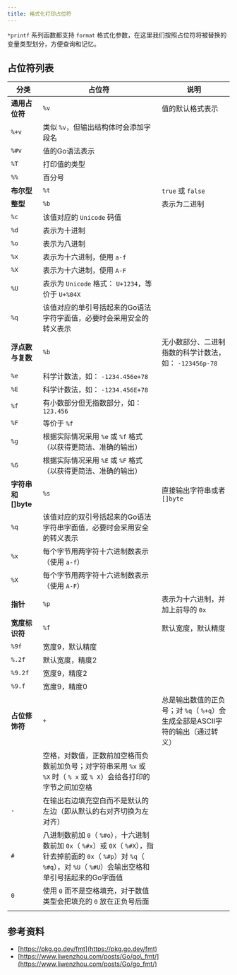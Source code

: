 ```yaml
---
title: 格式化打印占位符
---
```


`*printf` 系列函数都支持 `format` 格式化参数，在这里我们按照占位符将被替换的变量类型划分，方便查询和记忆。

## 占位符列表

| 分类 | 占位符 | 说明 |
| --- | --- | --- |
| **通用占位符** | `%v` | 值的默认格式表示 |
| `%+v` | 类似 `%v`，但输出结构体时会添加字段名 |
| `%#v` | 值的Go语法表示 |
| `%T` | 打印值的类型 |
| `%%` | 百分号 |
| **布尔型** | `%t` | `true` 或 `false` |
| **整型** | `%b` | 表示为二进制 |
| `%c` | 该值对应的 `Unicode` 码值 |
| `%d` | 表示为十进制 |
| `%o` | 表示为八进制 |
| `%x` | 表示为十六进制，使用 `a-f` |
| `%X` | 表示为十六进制，使用 `A-F` |
| `%U` | 表示为 `Unicode` 格式： `U+1234`，等价于 `U+%04X` |
| `%q` | 该值对应的单引号括起来的Go语法字符字面值，必要时会采用安全的转义表示 |
| **浮点数与复数** | `%b` | 无小数部分、二进制指数的科学计数法，如： `-123456p-78` |
| `%e` | 科学计数法，如： `-1234.456e+78` |
| `%E` | 科学计数法，如： `-1234.456E+78` |
| `%f` | 有小数部分但无指数部分，如： `123.456` |
| `%F` | 等价于 `%f` |
| `%g` | 根据实际情况采用 `%e` 或 `%f` 格式（以获得更简洁、准确的输出） |
| `%G` | 根据实际情况采用 `%E` 或 `%F` 格式（以获得更简洁、准确的输出） |
| **字符串和\[\]byte** | `%s` | 直接输出字符串或者 `[]byte` |
| `%q` | 该值对应的双引号括起来的Go语法字符串字面值，必要时会采用安全的转义表示 |
| `%x` | 每个字节用两字符十六进制数表示（使用 `a-f`） |
| `%X` | 每个字节用两字符十六进制数表示（使用 `A-F`） |
| **指针** | `%p` | 表示为十六进制，并加上前导的 `0x` |
| **宽度标识符** | `%f` | 默认宽度，默认精度 |
| `%9f` | 宽度9，默认精度 |
| `%.2f` | 默认宽度，精度2 |
| `%9.2f` | 宽度9，精度2 |
| `%9.f` | 宽度9，精度0 |
| **占位修饰符** | `+` | 总是输出数值的正负号；对 `%q`（ `%+q`）会生成全部是ASCII字符的输出（通过转义） |
| ` ` | 空格，对数值，正数前加空格而负数前加负号；对字符串采用 `%x` 或 `%X` 时（ `% x` 或 `% X`）会给各打印的字节之间加空格 |
| `-` | 在输出右边填充空白而不是默认的左边（即从默认的右对齐切换为左对齐） |
| `#` | 八进制数前加 `0`（ `%#o`），十六进制数前加 `0x`（ `%#x`）或 `0X`（ `%#X`），指针去掉前面的 `0x`（ `%#p`）对 `%q`（ `%#q`），对 `%U`（ `%#U`）会输出空格和单引号括起来的Go字面值 |
| `0` | 使用 `0` 而不是空格填充，对于数值类型会把填充的 `0` 放在正负号后面 |
|  |  |  |

## 参考资料

- [https://pkg.go.dev/fmt](https://pkg.go.dev/fmt)
- [https://www.liwenzhou.com/posts/Go/go\_fmt/](https://www.liwenzhou.com/posts/Go/go_fmt/)